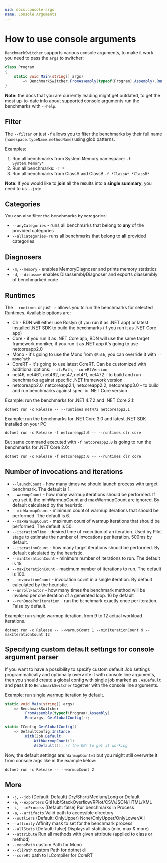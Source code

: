 ```yaml
---
uid: docs.console-args
name: Console Arguments
---
```


# How to use console arguments

`BenchmarkSwitcher` supports various console arguments, to make it work you need to pass the `args` to switcher:

```cs
class Program
{
    static void Main(string[] args) 
        => BenchmarkSwitcher.FromAssembly(typeof(Program).Assembly).Run(args);
}
```

**Note:** the docs that you are currently reading might get outdated, to get the most up-to-date info about supported console arguments run the benchmarks with `--help`.

## Filter

The `--filter` or just `-f` allows you to filter the benchmarks by their full name (`namespace.typeName.methodName`) using glob patterns.

Examples:

1. Run all benchmarks from System.Memory namespace: `-f System.Memory*`
2. Run all benchmarks: `-f *`
3. Run all benchmarks from ClassA and ClassB `-f *ClassA* *ClassB*`

**Note**: If you would like to **join** all the results into a **single summary**, you need to us `--join`.

## Categories

You can also filter the benchmarks by categories:

* `--anyCategories` - runs all benchmarks that belong to **any** of the provided categories
* `--allCategories`- runs all benchmarks that belong to **all** provided categories

## Diagnosers

* `-m`, `--memory` - enables MemoryDiagnoser and prints memory statistics
* `-d`, `--disassm`- enables DisassemblyDiagnoser and exports diassembly of benchmarked code

## Runtimes

The `--runtimes` or just `-r` allows you to run the benchmarks for selected Runtimes. Available options are: 

* Clr - BDN will either use Roslyn (if you run it as .NET app) or latest installed .NET SDK to build the benchmarks (if you run it as .NET Core app)
* Core - if you run it as .NET Core app, BDN will use the same target framework moniker, if you run it as .NET app it's going to use netcoreapp2.0
* Mono - it's going to use the Mono from `$Path`, you can override  it with `--monoPath`
* CoreRT - it's going to use latest CoreRT. Can be customized with additional options: `--ilcPath`, `--coreRtVersion` 
* net46, net461, net462, net47, net471, net472 - to build and run benchmarks against specific .NET framework version 
* netcoreapp2.0, netcoreapp2.1, netcoreapp2.2, netcoreapp3.0 - to build and run benchmarks against specific .NET Core version

Example: run the benchmarks for .NET 4.7.2 and .NET Core 2.1:

```log
dotnet run -c Release -- --runtimes net472 netcoreapp2.1
```

Example: run the benchmarks for .NET Core 3.0 and latest .NET SDK installed on your PC:

```log
dotnet run -c Release -f netcoreapp3.0 -- --runtimes clr core
```

But same command executed with `-f netcoreapp2.0` is going to run the benchmarks for .NET Core 2.0:

```log
dotnet run -c Release -f netcoreapp2.0 -- --runtimes clr core
```

## Number of invocations and iterations

* `--launchCount` - how many times we should launch process with target benchmark. The default is 1.
* `--warmupCount` - how many warmup iterations should be performed. If you set it, the minWarmupCount and maxWarmupCount are ignored. By default calculated by the heuristic.
* `--minWarmupCount` - minimum count of warmup iterations that should be performed. The default is 6.
* `--maxWarmupCount` - maximum count of warmup iterations that should be performed. The default is 50.
* `--iterationTime` - desired time of execution of an iteration. Used by Pilot stage to estimate the number of invocations per iteration. 500ms by default.
* `--iterationCount` - how many target iterations should be performed. By default calculated by the heuristic.
* `--minIterationCount` - minimum number of iterations to run. The default is 15.
* `--maxIterationCount` - maximum number of iterations to run. The default is 100.
* `--invocationCount` - invocation count in a single iteration. By default calculated by the heuristic.
* `--unrollFactor` - how many times the benchmark method will be invoked per one iteration of a generated loop. 16 by default
* `--runOncePerIteration` - run the benchmark exactly once per iteration. False by default.

Example: run single warmup iteration, from 9 to 12 actual workload iterations.

```log
dotnet run -c Release -- --warmupCount 1 --minIterationCount 9 --maxIterationCount 12
```

## Specifying custom default settings for console argument parser

If you want to have a possibility to specify custom default Job settings programmatically and optionally overwrite it with console line arguments, then you should create a global config with single job marked as `.AsDefault` and pass it to `BenchmarkSwitcher` together with the console line arguments.

Example: run single warmup iteration by default.

```cs
static void Main(string[] args)
    => BenchmarkSwitcher
        .FromAssembly(typeof(Program).Assembly)
        .Run(args, GetGlobalConfig());

static IConfig GetGlobalConfig()
    => DefaultConfig.Instance
        .With(Job.Default
            .WithWarmupCount(1)
            .AsDefault()); // the KEY to get it working
```

Now, the default settings are: `WarmupCount=1` but you might still overwrite it from console args like in the example below: 

```log
dotnet run -c Release -- --warmupCount 2
```

## More

* `-j`, `--job` (Default: Default) Dry/Short/Medium/Long or Default
* `-e`, `--exporters` GitHub/StackOverflow/RPlot/CSV/JSON/HTML/XML
* `-i`, `--inProcess` (Default: false) Run benchmarks in Process
* `-a`, `--artifacts` Valid path to accessible directory
* `--outliers` (Default: OnlyUpper) None/OnlyUpper/OnlyLower/All
* `--affinity` Affinity mask to set for the benchmark process
* `--allStats` (Default: false) Displays all statistics (min, max & more)
* `--attribute` Run all methods with given attribute (applied to class or method)
* `--monoPath` custom Path for Mono
* `--cliPath` custom Path for dotnet cli
* `--coreRt` path to ILCompiler for CoreRT

